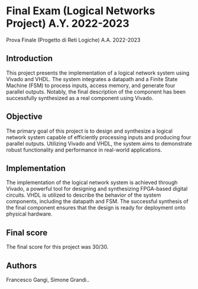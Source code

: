 # Final Exam (Logical Networks Project) A.Y. 2022-2023
Prova Finale (Progetto di Reti Logiche) A.A. 2022-2023

## Introduction
This project presents the implementation of a logical network system using Vivado and VHDL. The system integrates a datapath and a Finite State Machine (FSM) to process inputs, access memory, and generate four parallel outputs. Notably, the final description of the component has been successfully synthesized as a real component using Vivado.

## Objective
The primary goal of this project is to design and synthesize a logical network system capable of efficiently processing inputs and producing four parallel outputs. Utilizing Vivado and VHDL, the system aims to demonstrate robust functionality and performance in real-world applications.

## Implementation
The implementation of the logical network system is achieved through Vivado, a powerful tool for designing and synthesizing FPGA-based digital circuits. VHDL is utilized to describe the behavior of the system components, including the datapath and FSM. The successful synthesis of the final component ensures that the design is ready for deployment onto physical hardware.

## Final score
The final score for this project was 30/30.

## Authors
Francesco Gangi, Simone Grandi..
